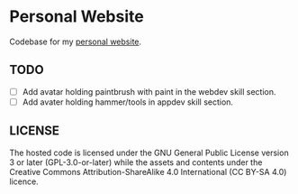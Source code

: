 # Personal Website

Codebase for my [personal website](https://www.leftybournes.com).

## TODO

- [ ] Add avatar holding paintbrush with paint in the webdev skill section.
- [ ] Add avater holding hammer/tools in appdev skill section.

## LICENSE
The hosted code is licensed under the
GNU General Public License version 3 or later (GPL-3.0-or-later) while the
assets and contents under the
Creative Commons Attribution-ShareAlike 4.0 International (CC BY-SA 4.0)
licence.
